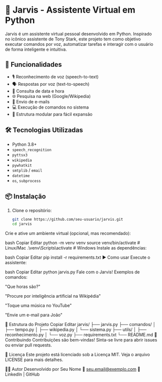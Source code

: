# 🧠 Jarvis - Assistente Virtual em Python

Jarvis é um assistente virtual pessoal desenvolvido em Python. Inspirado no icônico assistente de Tony Stark, este projeto tem como objetivo executar comandos por voz, automatizar tarefas e interagir com o usuário de forma inteligente e intuitiva.

## 🚀 Funcionalidades

- 🎙️ Reconhecimento de voz (speech-to-text)
- 🗣️ Respostas por voz (text-to-speech)
- 📅 Consulta de data e hora
- 🌐 Pesquisa na web (Google/Wikipedia)
- 📧 Envio de e-mails
- 💻 Execução de comandos no sistema
- 🧩 Estrutura modular para fácil expansão

## 🛠️ Tecnologias Utilizadas

- Python 3.8+
- `speech_recognition`
- `pyttsx3`
- `wikipedia`
- `pywhatkit`
- `smtplib` / `email`
- `datetime`
- `os`, `subprocess`

## 📦 Instalação

1. Clone o repositório:
   ```bash
   git clone https://github.com/seu-usuario/jarvis.git
   cd jarvis
Crie e ative um ambiente virtual (opcional, mas recomendado):

bash
Copiar
Editar
python -m venv venv
source venv/bin/activate  # Linux/Mac
.\venv\Scripts\activate    # Windows
Instale as dependências:

bash
Copiar
Editar
pip install -r requirements.txt
▶️ Como usar
Execute o assistente:

bash
Copiar
Editar
python jarvis.py
Fale com o Jarvis! Exemplos de comandos:

"Que horas são?"

"Procure por inteligência artificial na Wikipédia"

"Toque uma música no YouTube"

"Envie um e-mail para João"

📁 Estrutura do Projeto
Copiar
Editar
jarvis/
├── jarvis.py
├── comandos/
│   ├── tempo.py
│   ├── wikipedia.py
│   └── sistema.py
├── utils/
│   ├── reconhecimento.py
│   └── voz.py
├── requirements.txt
└── README.md
📌 Contribuindo
Contribuições são bem-vindas! Sinta-se livre para abrir issues ou enviar pull requests.

📄 Licença
Este projeto está licenciado sob a Licença MIT. Veja o arquivo LICENSE para mais detalhes.

🙋‍♂️ Autor
Desenvolvido por Seu Nome
📧 seu.email@exemplo.com
🔗 LinkedIn | GitHub
